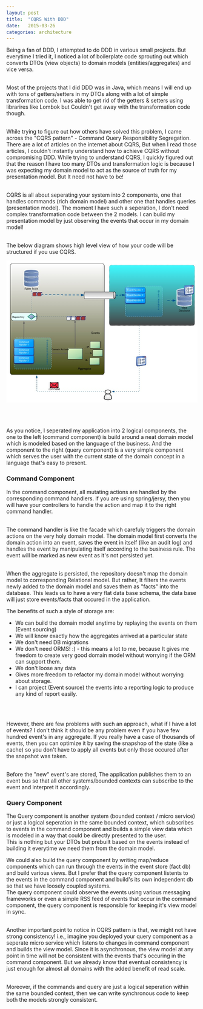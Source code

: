 ```yaml
---
layout: post
title:  "CQRS With DDD"
date:   2015-03-26
categories: architecture
---
```


Being a fan of DDD, I attempted to do DDD in various small projects. But everytime I tried it, I noticed a lot of boilerplate code sprouting out which converts DTOs (view objects) to domain models (entities/aggregates) and vice versa. <br/> <br/>

Most of the projects that I did DDD was in Java, which means I will end up with tons of getters/setters in my DTOs along with a lot of simple transformation code. I was able to get rid of the getters & setters using librarires like Lombok but Couldn't get away with the transformation code though. <br/><br/>

While trying to figure out how others have solved this problem, I came across the "CQRS pattern" - Command Query Responsibility Segregation. There are a lot of articles on the internet about CQRS, But when I read those articles, I couldn't instantly understand how to achieve CQRS without compromising DDD. While trying to understand CQRS, I quickly figured out that the reason I have too many DTOs and transformation logic is because I was expecting my domain model to act as the source of truth for my presentation model. But It need not have to be! <br/><br/>

CQRS is all about seperating your system into 2 components, one that handles commands (rich domain model) and other one that handles queries (presentation model). The moment I have such a seperation, I don't need complex transformation code between the 2 models. I can build my presentation model by just observing the events that occur in my domain model! <br/><br/>

The below diagram shows high level view of how your code will be structured if you use CQRS.

<img src="/assets/img/cqrs.jpg">


<br/><br/>

As you notice, I seperated my application into 2 logical components, the one to the left (command component) is build around a neat domain model which is modeled based on the language of the business. And the component to the right (query component) is a very simple component which serves the user with the current state of the domain concept in a language that's easy to present.

<h3> Command Component </h3>

In the command component, all mutating actions are handled by the corresponding command handlers. if you are using spring/jersy, then you will have your controllers to handle the action and map it to the right command handler. <br/> <br/>

The command handler is like the facade which carefuly triggers the domain actions on the very holy domain model. The domain model first converts the domain action into an event, saves the event in itself (like an audit log) and handles the event by manipulating itself according to the business rule. The event will be  marked as new event as it's not persisted yet. <br/><br/>

When the aggregate is persisted, the repository doesn't map the domain model to corresponding Relational model. But rather, It filters the events newly added to the domain model and saves them as "facts" into the database. This leads us to have a very flat data base schema, the data base will just store events/facts that occured in the application. <br/>

The benefits of such a style of storage are:<br/>

<ul>
<li> We can build the domain model anytime by replaying the events on them (Event sourcing)
<li> We will know exactly how the aggregates arrived at a particular state
<li> We don't need DB migrations
<li> We don't need ORMS! :) - this means a lot to me, because It gives me freedom to create very good domain model without worrying if the ORM can support them.
<li> We don't loose any data
<li> Gives more freedom to refactor my domain model without worrying about storage.
<li> I can project (Event source) the events into a reporting logic to produce any kind of report easily.
</ul><br/><br/>


However, there are few problems with such an approach, what if I have a lot of events? I don't think it should be any problem even if you have few hundred event's in any aggregate. If you really have a case of thousands of events, then you can optimize it by saving the snapshop of the state (like a cache) so you don't have to apply all events but only those occured after the snapshot was taken. <br/><br/>


Before the "new" event's are stored, The application publishes them to an event bus so that all other systems/bounded contexts can subscribe to the event and interpret it accordingly. <br/>

<h3> Query Component </h3>

The Query component is another system (bounded context / micro service) or just a logical seperation in the same bounded context, which subscribes to events in the command component and builds a simple view data which is modeled in a way that could be directly presented to the user. <br/>
This is nothing but your DTOs but prebuilt based on the events instead of building it everytime we need them from the domain model.

We could also build the query component by writing map/reduce components which can run through the events in the event store (fact db) and build various views. But I prefer that the query component listents to the events in the command component and build's its own independent db so that we have loosely coupled systems. <br/>
The query component could observe the events using various messaging frameworks or even a simple RSS feed of events that occur in the command component, the query component is responsible for keeping it's view model in sync. <br/><br/>

Another important point to notice in CQRS pattern is that, we might not have strong consistency! i.e., imagine you deployed your query component as a seperate micro service which listens to changes in command component and builds the view model. Since it is asynchronous, the view model at any point in time will not be consistent with the events that's occuring in the command component. But we already know that eventual consistency is just enough for almost all domains with the added benefit of read scale. <br/><br/>

Moreover, if the commands and query are just a logical seperation within the same bounded context, then we can write synchronous code to keep both the models strongly consistent.












